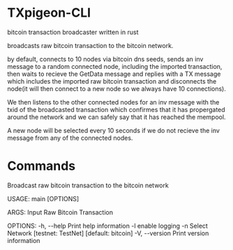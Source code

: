 # TXpigeon-CLI

bitcoin transaction broadcaster written in rust

broadcasts raw bitcoin transaction to the bitcoin network. 

by default, connects to 10 nodes via bitcoin dns seeds, sends an inv message to a random connected node, including the imported transaction, then waits to recieve the GetData message and replies with a TX message which includes the imported raw bitcoin transaction and disconnects the node(it will then connect to a new node so we always have 10 connections). 

We then listens to the other connected nodes for an inv message with the txid of the broadcasted transaction which confirmes that it has propergated around the network and we can safely say that it has reached the mempool.  


A new node will be selected every 10 seconds if we do not recieve the inv message from any of the connected nodes. 

# Commands

Broadcast raw bitcoin transaction to the bitcoin network

USAGE:
    main [OPTIONS] <TX>

ARGS:
    <TX>    Input Raw Bitcoin Transaction

OPTIONS:
    -h, --help          Print help information
    -l                  enable logging
    -n <NETWORK>        Select Network [testnet: TestNet] [default: bitcoin]
    -V, --version       Print version information

